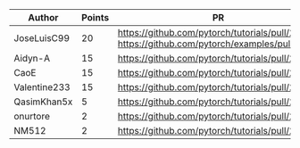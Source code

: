 | Author | Points | PR |
|--- | --- | ---|
| JoseLuisC99 | 20 | https://github.com/pytorch/tutorials/pull/2468, https://github.com/pytorch/examples/pull/1163 | 
| Aidyn-A | 15 | https://github.com/pytorch/tutorials/pull/2441 | 
| CaoE | 15 | https://github.com/pytorch/tutorials/pull/2439 | 
| Valentine233 | 15 | https://github.com/pytorch/tutorials/pull/2430 | 
| QasimKhan5x | 5 | https://github.com/pytorch/tutorials/pull/2452 | 
| onurtore | 2 | https://github.com/pytorch/tutorials/pull/2458 | 
| NM512 | 2 | https://github.com/pytorch/tutorials/pull/2451 | 
